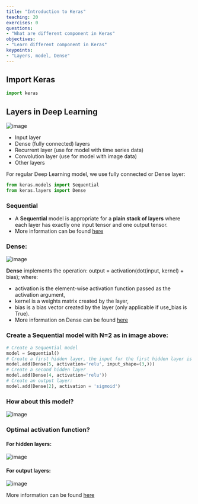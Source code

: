 ```yaml
---
title: "Introduction to Keras"
teaching: 20
exercises: 0
questions:
- "What are different component in Keras"
objectives:
- "Learn different component in Keras"
keypoints:
- "Layers, model, Dense"
---
```


## Import Keras

```python
import keras
```

## Layers in Deep Learning

![image](https://user-images.githubusercontent.com/43855029/129512909-a8eaa507-4869-4956-8bf9-ac6a5d6b4cd5.png)

- Input layer
- Dense (fully connected) layers
- Recurrent layer (use for model with time series data)
- Convolution layer (use for model with image data)
- Other layers

For regular Deep Learning model, we use fully connected or Dense layer:

```python
from keras.models import Sequential
from keras.layers import Dense
```

### Sequential

- A **Sequential** model is appropriate for a **plain stack of layers** where each layer has exactly one input tensor and one output tensor.
- More information can be found [here](https://keras.io/guides/sequential_model/)

### Dense:

![image](https://user-images.githubusercontent.com/43855029/129509811-8b951430-dc5f-47d4-a31b-a12b6edade12.png)

**Dense** implements the operation: output = activation(dot(input, kernel) + bias); where:
- activation is the element-wise activation function passed as the activation argument,
- kernel is a weights matrix created by the layer,
- bias is a bias vector created by the layer (only applicable if use_bias is True).
- More information on Dense can be found [here](https://keras.io/api/layers/core_layers/dense)

### Create a Sequential model with N=2 as in image above:

```python
# Create a Sequential model
model = Sequential()
# Create a first hidden layer, the input for the first hidden layer is input layer which has 3 variables:
model.add(Dense(5, activation='relu', input_shape=(3,)))
# Create a second hidden layer
model.add(Dense(4, activation='relu'))
# Create an output layer:
model.add(Dense(2), activation = 'sigmoid')
```

### How about this model?

![image](https://user-images.githubusercontent.com/43855029/129513301-dfb25a8a-32d8-43a1-a6f4-713aa718c2e0.png)

### Optimal activation function?
#### For hidden layers:

![image](https://user-images.githubusercontent.com/43855029/129512679-34174dd4-8b79-4625-96d9-c85e5ea95c48.png)

#### For output layers:

![image](https://user-images.githubusercontent.com/43855029/129512553-17bf8d4e-5ed4-4180-aaa7-d180c2d093c0.png)

More information can be found [here](https://machinelearningmastery.com/choose-an-activation-function-for-deep-learning/)


